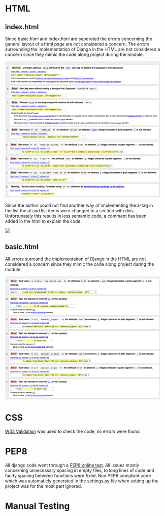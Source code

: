 
# HTML

## index.html

Since basic.html and index.html are seperated the errors concerning the general layout of a html page are not considered a concern. The errors surrounding the implementation of Django in the HTML are not considered a concern since they mimic the code along project during the module.

![](images/index1-W3C.jpg)
![](images/index2-W3C.jpg)

Since the author could not find another way of implementing the a-tag in the list the ul and list items were changed to a section with divs. Unfortunately this results in less semantic code, a comment has been added in the html to explain the code.

![](images/a-tag-ul-W3C.jpg)

## basic.html

All errors surround the implementation of Django in the HTML are not considered a concern since they mimic the code along project during the module.

![](images/basic-W3C.jpg)

# CSS
[W33 Validation](https://jigsaw.w3.org/css-validator/#validate_by_input) was used to check the code, no errors were found.


# PEP8

All django code went through a [PEP8 online test](http://pep8online.com/). All issues mostly concerning unnecessary spacing in empty files, to long lines of code and faulty spacing between functions were fixed. Non PEP8 compliant code which was automaticly generated in the settings.py file when setting up the project was for the most part ignored.

# Manual Testing

